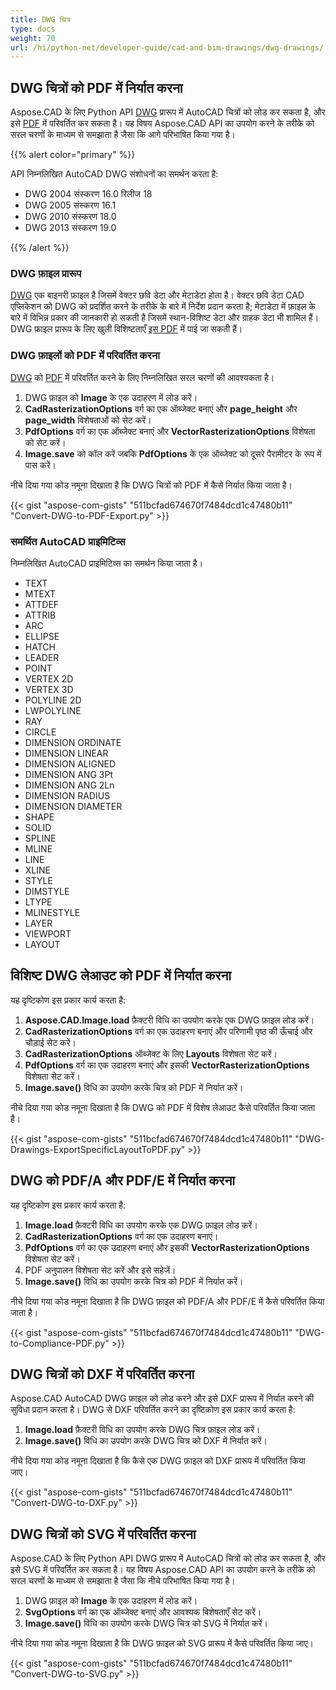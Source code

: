 ```yaml
---
title: DWG चित्र
type: docs
weight: 70
url: /hi/python-net/developer-guide/cad-and-bim-drawings/dwg-drawings/
---
```


## **DWG चित्रों को PDF में निर्यात करना**

Aspose.CAD के लिए Python API [DWG](https://docs.fileformat.com/cad/dwg/) प्रारूप में AutoCAD चित्रों को लोड कर सकता है, और इसे [PDF](https://docs.fileformat.com/pdf/) में परिवर्तित कर सकता है। यह विषय Aspose.CAD API का उपयोग करने के तरीके को सरल चरणों के माध्यम से समझाता है जैसा कि आगे परिभाषित किया गया है।

{{% alert color="primary" %}}

API निम्नलिखित AutoCAD DWG संशोधनों का समर्थन करता है:

- DWG 2004 संस्करण 16.0 रिलीज 18
- DWG 2005 संस्करण 16.1
- DWG 2010 संस्करण 18.0
- DWG 2013 संस्करण 19.0

{{% /alert %}}

### **DWG फ़ाइल प्रारूप**

[DWG](https://docs.fileformat.com/cad/dwg/) एक बाइनरी फ़ाइल है जिसमें वेक्टर छवि डेटा और मेटाडेटा होता है। वेक्टर छवि डेटा CAD एप्लिकेशन को DWG को प्रदर्शित करने के तरीके के बारे में निर्देश प्रदान करता है; मेटाडेटा में फ़ाइल के बारे में विभिन्न प्रकार की जानकारी हो सकती है जिसमें स्थान-विशिष्ट डेटा और ग्राहक डेटा भी शामिल हैं। DWG फ़ाइल प्रारूप के लिए खुली विशिष्टताएँ [इस PDF](http://opendesign.com/files/guestdownloads/OpenDesign_Specification_for_.dwg_files.pdf) में पाई जा सकती हैं।

### **DWG फ़ाइलों को PDF में परिवर्तित करना**

[DWG](https://docs.fileformat.com/cad/dwg/) को [PDF](https://docs.fileformat.com/pdf/) में परिवर्तित करने के लिए निम्नलिखित सरल चरणों की आवश्यकता है।

1. DWG फ़ाइल को **Image** के एक उदाहरण में लोड करें।
1. **CadRasterizationOptions** वर्ग का एक ऑब्जेक्ट बनाएं और **page_height** और **page_width** विशेषताओं को सेट करें।
1. **PdfOptions** वर्ग का एक ऑब्जेक्ट बनाएं और **VectorRasterizationOptions** विशेषता को सेट करें।
1. **Image.save** को कॉल करें जबकि **PdfOptions** के एक ऑब्जेक्ट को दूसरे पैरामीटर के रूप में पास करें।

नीचे दिया गया कोड नमूना दिखाता है कि DWG चित्रों को PDF में कैसे निर्यात किया जाता है।

{{< gist "aspose-com-gists" "511bcfad674670f7484dcd1c47480b11" "Convert-DWG-to-PDF-Export.py" >}}

### **समर्थित AutoCAD प्राइमिटिव्स**

निम्नलिखित AutoCAD प्राइमिटिव्स का समर्थन किया जाता है।

- TEXT
- MTEXT
- ATTDEF
- ATTRIB
- ARC
- ELLIPSE
- HATCH
- LEADER
- POINT
- VERTEX 2D
- VERTEX 3D
- POLYLINE 2D
- LWPOLYLINE
- RAY
- CIRCLE
- DIMENSION ORDINATE
- DIMENSION LINEAR
- DIMENSION ALIGNED
- DIMENSION ANG 3Pt
- DIMENSION ANG 2Ln
- DIMENSION RADIUS
- DIMENSION DIAMETER
- SHAPE
- SOLID
- SPLINE
- MLINE
- LINE
- XLINE
- STYLE
- DIMSTYLE
- LTYPE
- MLINESTYLE
- LAYER
- VIEWPORT
- LAYOUT

## **विशिष्ट DWG लेआउट को PDF में निर्यात करना**

यह दृष्टिकोण इस प्रकार कार्य करता है:

1. **Aspose.CAD.Image.load** फ़ैक्टरी विधि का उपयोग करके एक DWG फ़ाइल लोड करें।
1. **CadRasterizationOptions** वर्ग का एक उदाहरण बनाएं और परिणामी पृष्ठ की ऊँचाई और चौड़ाई सेट करें।
1. **CadRasterizationOptions** ऑब्जेक्ट के लिए **Layouts** विशेषता सेट करें।
1. **PdfOptions** वर्ग का एक उदाहरण बनाएं और इसकी **VectorRasterizationOptions** विशेषता सेट करें।
1. **Image.save()** विधि का उपयोग करके चित्र को PDF में निर्यात करें।

नीचे दिया गया कोड नमूना दिखाता है कि DWG को PDF में विशेष लेआउट कैसे परिवर्तित किया जाता है।

{{< gist "aspose-com-gists" "511bcfad674670f7484dcd1c47480b11" "DWG-Drawings-ExportSpecificLayoutToPDF.py" >}}

## **DWG को PDF/A और PDF/E में निर्यात करना**

यह दृष्टिकोण इस प्रकार कार्य करता है:

1. **Image.load** फ़ैक्टरी विधि का उपयोग करके एक DWG फ़ाइल लोड करें।
1. **CadRasterizationOptions** वर्ग का एक उदाहरण बनाएं।
1. **PdfOptions** वर्ग का एक उदाहरण बनाएं और इसकी **VectorRasterizationOptions** विशेषता सेट करें।
1. PDF अनुपालन विशेषता सेट करें और इसे सहेजें।
1. **Image.save()** विधि का उपयोग करके चित्र को PDF में निर्यात करें।

नीचे दिया गया कोड नमूना दिखाता है कि DWG फ़ाइल को PDF/A और PDF/E में कैसे परिवर्तित किया जाता है।

{{< gist "aspose-com-gists" "511bcfad674670f7484dcd1c47480b11" "DWG-to-Compliance-PDF.py" >}}

## **DWG चित्रों को DXF में परिवर्तित करना**

Aspose.CAD AutoCAD DWG फ़ाइल को लोड करने और इसे DXF प्रारूप में निर्यात करने की सुविधा प्रदान करता है। DWG से DXF परिवर्तित करने का दृष्टिकोण इस प्रकार कार्य करता है:

1. **Image.load** फ़ैक्टरी विधि का उपयोग करके DWG चित्र फ़ाइल लोड करें।
1. **Image.save()** विधि का उपयोग करके DWG चित्र को DXF में निर्यात करें।

नीचे दिया गया कोड नमूना दिखाता है कि कैसे एक DWG फ़ाइल को DXF प्रारूप में परिवर्तित किया जाए।

{{< gist "aspose-com-gists" "511bcfad674670f7484dcd1c47480b11" "Convert-DWG-to-DXF.py" >}}

## **DWG चित्रों को SVG में परिवर्तित करना**

Aspose.CAD के लिए Python API DWG प्रारूप में AutoCAD चित्रों को लोड कर सकता है, और इसे SVG में परिवर्तित कर सकता है। यह विषय Aspose.CAD API का उपयोग करने के तरीके को सरल चरणों के माध्यम से समझाता है जैसा कि नीचे परिभाषित किया गया है।

1. DWG फ़ाइल को **Image** के एक उदाहरण में लोड करें।
1. **SvgOptions** वर्ग का एक ऑब्जेक्ट बनाएं और आवश्यक विशेषताएँ सेट करें।
1. **Image.save()** विधि का उपयोग करके DWG चित्र को SVG में निर्यात करें।

नीचे दिया गया कोड नमूना दिखाता है कि DWG फ़ाइल को SVG प्रारूप में कैसे परिवर्तित किया जाए।

{{< gist "aspose-com-gists" "511bcfad674670f7484dcd1c47480b11" "Convert-DWG-to-SVG.py" >}}
